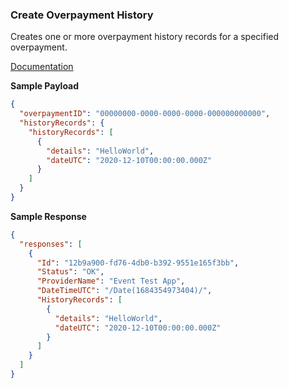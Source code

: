 ### Create Overpayment History

Creates one or more overpayment history records for a specified overpayment.

[Documentation](https://xeroapi.github.io/xero-node/accounting/index.html#api-Accounting-createOverpaymentHistory)

**Sample Payload**
```json
{
  "overpaymentID": "00000000-0000-0000-0000-000000000000",
  "historyRecords": {
    "historyRecords": [
      {
        "details": "HelloWorld",
        "dateUTC": "2020-12-10T00:00:00.000Z"
      }
    ]
  }
}
```

**Sample Response**
```json
{
  "responses": [
    {
      "Id": "12b9a900-fd76-4db0-b392-9551e165f3bb",
      "Status": "OK",
      "ProviderName": "Event Test App",
      "DateTimeUTC": "/Date(1684354973404)/",
      "HistoryRecords": [
        {
          "details": "HelloWorld",
          "dateUTC": "2020-12-10T00:00:00.000Z"
        }
      ]
    }
  ]
}
```

